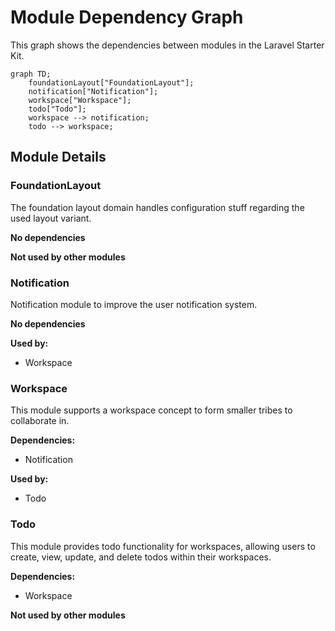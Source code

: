 # Module Dependency Graph

This graph shows the dependencies between modules in the Laravel Starter Kit.

```mermaid
graph TD;
    foundationLayout["FoundationLayout"];
    notification["Notification"];
    workspace["Workspace"];
    todo["Todo"];
    workspace --> notification;
    todo --> workspace;
```

## Module Details

### FoundationLayout

The foundation layout domain handles configuration stuff regarding the used layout variant.

**No dependencies**

**Not used by other modules**

### Notification

Notification module to improve the user notification system.

**No dependencies**

**Used by:**

- Workspace

### Workspace

This module supports a workspace concept to form smaller tribes to collaborate in.

**Dependencies:**

- Notification

**Used by:**

- Todo

### Todo

This module provides todo functionality for workspaces, allowing users to create, view, update, and delete todos within their workspaces.

**Dependencies:**

- Workspace

**Not used by other modules**
